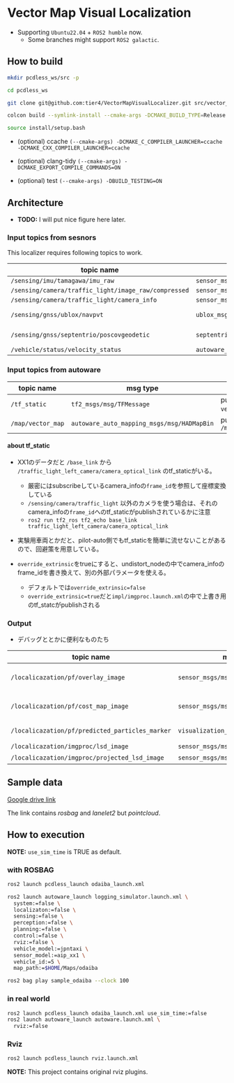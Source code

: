 # Vector Map Visual Localization

* Supporting `Ubuntu22.04` + `ROS2 humble` now.
  * Some branches might support `ROS2 galactic`.

## How to build

```bash
mkdir pcdless_ws/src -p

cd pcdless_ws

git clone git@github.com:tier4/VectorMapVisualLocalizer.git src/vector_map_visual_localizer --recursive

colcon build --symlink-install --cmake-args -DCMAKE_BUILD_TYPE=Release -DBUILD_SOPHUS_TESTS=OFF

source install/setup.bash
```

* (optional) ccache `(--cmake-args) -DCMAKE_C_COMPILER_LAUNCHER=ccache -DCMAKE_CXX_COMPILER_LAUNCHER=ccache`

* (optional) clang-tidy `(--cmake-args) -DCMAKE_EXPORT_COMPILE_COMMANDS=ON`

* (optional) test `(--cmake-args) -DBUILD_TESTING=ON`

## Architecture

* **TODO:** I will put nice figure here later.

### Input topics from sesnors

This localizer requires following topics to work.

|  topic name  |  msg type  | description |
| ---- | ---- | -- |
|  `/sensing/imu/tamagawa/imu_raw`                      |  `sensor_msgs/msg/Imu`                            |  |
|  `/sensing/camera/traffic_light/image_raw/compressed` |  `sensor_msgs/msg/CompressedImage`                |  |
|  `/sensing/camera/traffic_light/camera_info`          |  `sensor_msgs/msg/CameraInfo`                     |  |
|  `/sensing/gnss/ublox/navpvt`                         |  `ublox_msgs/msg/NavPVT`                          | If you use ublox |
|  `/sensing/gnss/septentrio/poscovgeodetic`            |  `septentrio_gnss_driver_msgs/msg/PosCovGeodetic` | If you use Septentrio |
|  `/vehicle/status/velocity_status`                    |  `autoware_auto_vehicle_msgs/msg/VelocityReport`  |  |

### Input topics from autoware

|  topic name  |  msg type  | description |
| ---- | ---- | -- |
|  `/tf_static`      | `tf2_msgs/msg/TFMessage`                   | published from `vehicle_interface` ?  |
|  `/map/vector_map` | `autoware_auto_mapping_msgs/msg/HADMapBin` | published from `/map/lanelet2_map_loader` |

#### about tf_static

* XX1のデータだと `/base_link` から `/traffic_light_left_camera/camera_optical_link` のtf_staticがいる。
  * 厳密にはsubscribeしているcamera_infoの`frame_id`を参照して座標変換している
  * `/sensing/camera/traffic_light` 以外のカメラを使う場合は、それのcamera_infoの`frame_id`へのtf_staticがpublishされているかに注意
  * `ros2 run tf2_ros tf2_echo base_link traffic_light_left_camera/camera_optical_link`

* 実験用車両とかだと、pilot-auto側でもtf_staticを簡単に流せないことがあるので、回避策を用意している。
* `override_extrinsic`をtrueにすると、undistort_nodeの中でcamera_infoのframe_idを書き換えて、別の外部パラメータを使える。
  * デフォルトでは`override_extrinsic=false`
  * `override_extrinsic=true`だと`impl/imgproc.launch.xml`の中で上書き用のtf_statcがpublishされる

### Output

* デバッグととかに便利なものたち

|  topic name  |  msg type  | description |
| ---- | ---- | -- |
|  `/localicazation/pf/overlay_image`              | `sensor_msgs/msg/Image`  | Really nice image for demonstration  |
|  `/localicazation/pf/cost_map_image`             | `sensor_msgs/msg/Image`  | Visualization of cost map for debug  |
|  `/localicazation/pf/predicted_particles_marker` | `visualization_msgs/msg/MarkerArray`  | Particles of particle filter |
|  `/localicazation/imgproc/lsd_image`             | `sensor_msgs/msg/Image`  | image |
|  `/localicazation/imgproc/projected_lsd_image`   | `sensor_msgs/msg/Image`  | image |

## Sample data

 [Google drive link](https://drive.google.com/drive/folders/1uNxQ2uPFEGbYXUODQMc7GRO5r9c3Fj6o?usp=share_link)

The link contains *rosbag* and *lanelet2* but *pointcloud*.

## How to execution

**NOTE:** `use_sim_time` is TRUE as default.

### with ROSBAG

```bash
ros2 launch pcdless_launch odaiba_launch.xml 

ros2 launch autoware_launch logging_simulator.launch.xml \
  system:=false \
  localizaton:=false \
  sensing:=false \
  perception:=false \
  planning:=false \
  control:=false \
  rviz:=false \
  vehicle_model:=jpntaxi \ 
  sensor_model:=aip_xx1 \
  vehicle_id:=5 \
  map_path:=$HOME/Maps/odaiba

ros2 bag play sample_odaiba --clock 100
```

### in real world

```bash
ros2 launch pcdless_launch odaiba_launch.xml use_sim_time:=false
ros2 launch autoware_launch autoware.launch.xml \
  rviz:=false
```

### Rviz

```bash
ros2 launch pcdless_launch rviz.launch.xml
```

**NOTE:** This project contains original rviz plugins.
